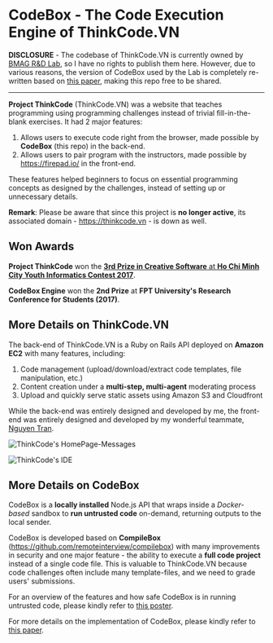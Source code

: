 CodeBox - The Code Execution Engine of ThinkCode.VN
=========
**DISCLOSURE** - The codebase of ThinkCode.VN is currently owned by [BMAG R&D Lab][1], so I have no rights to publish them here. However, due to various reasons, the version of CodeBox used by the Lab is completely re-written based on [this paper][2], making this repo free to be shared. 

---

**Project ThinkCode** (ThinkCode.VN) was a website that teaches programming using programming challenges instead of trivial fill-in-the-blank exercises. It had 2 major features:
1. Allows users to execute code right from the browser, made possible by **CodeBox** (this repo) in the back-end.
2. Allows users to pair program with the instructors, made possible by https://firepad.io/ in the front-end.

These features helped beginners to focus on essential programming concepts as designed by the challenges, instead of setting up or unnecessary details.

**Remark**: Please be aware that since this project is **no longer active**, its associated domain - https://thinkcode.vn - is down as well.

## Won Awards
**Project ThinkCode** won the [**3rd Prize in Creative Software** at **Ho Chi Minh City Youth Informatics Contest 2017**][3].

**CodeBox Engine** won the **2nd Prize** at **FPT University's Research Conference for Students (2017)**.

## More Details on ThinkCode.VN
The back-end of ThinkCode.VN is a Ruby on Rails API deployed on **Amazon EC2** with many features, including:
1. Code management (upload/download/extract code templates, file manipulation, etc.)
2. Content creation under a **multi-step, multi-agent** moderating process
3. Upload and quickly serve static assets using Amazon S3 and Cloudfront

While the back-end was entirely designed and developed by me, the front-end was entirely designed and developed by my wonderful teammate, [Nguyen Tran][4].

![ThinkCode's HomePage-Messages](https://i.imgur.com/xRT882t.png)

![ThinkCode's IDE](https://i.imgur.com/UcDUzQs.png)

## More Details on CodeBox 
CodeBox is a **locally installed** Node.js API that wraps inside a *Docker-based* sandbox to **run untrusted code** on-demand, returning outputs to the local sender.

CodeBox is developed based on **CompileBox** (https://github.com/remoteinterview/compilebox) with many improvements in security and one major feature - the ability to execute a **full code project** instead of a single code file. This is valuable to ThinkCode.VN because code challenges often include many template-files, and we need to grade users' submissions.

For an overview of the features and how safe CodeBox is in running untrusted code, please kindly refer to [this poster][5]. 

For more details on the implementation of CodeBox, please kindly refer to [this paper][2].

[1]: https://www.facebook.com/bmag.vn/
[2]: https://drive.google.com/open?id=1x7_zMWfhSSZF_zkQG927pP2Htx_Qb3j-
[3]: http://international.fpt.edu.vn/fpt-university-students-won-prize-hcmc-young-informatics-contest/
[4]: https://github.com/nguyenkevtran
[5]: https://drive.google.com/open?id=1UR3e7rWqlprQfHSg5-q-fwlz5Qr_fqAI
